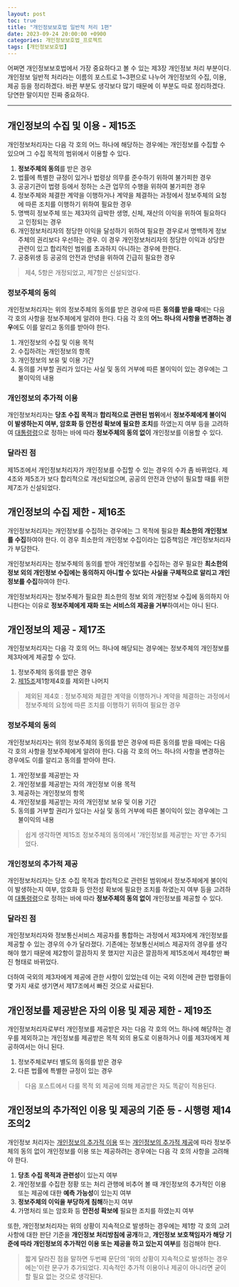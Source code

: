 ```yaml
---
layout: post
toc: true
title: "개인정보보호법 일반적 처리 1편"
date: 2023-09-24 20:00:00 +0900
categories: 개인정보보호법_프로젝트
tags: [개인정보보호법]
---
```

어쩌면 개인정보보호법에서 가장 중요하다고 볼 수 있는 제3장 개인정보 처리 부분이다. 개인정보 일반적 처리라는 이름의 포스트로 1~3편으로 나누어 개인정보의 수집, 이용, 제공 등을 정리하겠다. 바뀐 부분도 생각보다 많기 때문에 이 부분도 따로 정리하겠다. 당연한 말이지만 진짜 중요하다.

---

## 개인정보의 수집 및 이용 - 제15조

개인정보처리자는 다음 각 호의 어느 하나에 해당하는 경우에는 개인정보를 수집할 수 있으며 그 수집 목적의 범위에서 이용할 수 있다.

 1. **정보주체의 동의**를 받은 경우
 2. 법률에 특별한 규정이 있거나 법령상 의무를 준수하기 위하여 불가피한 경우
 3. 공공기관이 법령 등에서 정하는 소관 업무의 수행을 위하여 불가피한 경우
 4. 정보주체와 체결한 계약을 이행하거나 계약을 체결하는 과정에서 정보주체의 요청에 따른 조치를 이행하기 위하여 필요한 경우
 5. 명백히 정보주체 또는 제3자의 급박한 생명, 신체, 재산의 이익을 위하여 필요하다고 인정되는 경우
 6. 개인정보처리자의 정당한 이익을 달성하기 위하여 필요한 경우로서 명백하게 정보주체의 권리보다 우선하는 경우. 이 경우 개인정보처리자의 정당한 이익과 상당한 관련이 있고 합리적인 범위를 초과하지 아니하는 경우에 한한다.
 7. 공중위생 등 공공의 안전과 안녕을 위하여 긴급히 필요한 경우

 > 제4, 5항은 개정되었고, 제7항은 신설되었다.

### 정보주체의 동의

개인정보처리자는 위의 정보주체의 동의를 받은 경우에 따른 **동의를 받을 때**에는 다음 각 호의 사항을 정보주체에게 알려야 한다. 다음 각 호의 **어느 하나의 사항을 변경하는 경우**에도 이를 알리고 동의를 받아야 한다.

 1. 개인정보의 수집 및 이용 목적
 2. 수집하려는 개인정보의 항목
 3. 개인정보의 보유 및 이용 기간
 4. 동의를 거부할 권리가 있다는 사실 및 동의 거부에 따른 불이익이 있는 경우에는 그 불이익의 내용

### 개인정보의 추가적 이용

개인정보처리자는 **당초 수집 목적**과 **합리적으로 관련된 범위**에서 **정보주체에게 불이익이 발생하는지 여부, 암호화 등 안전성 확보에 필요한 조치**를 하였는지 여부 등을 고려하여 [대통령령](#개인정보의-추가적인-이용-및-제공의-기준-등---시행령-제14조의2)으로 정하는 바에 따라 **정보주체의 동의 없이** 개인정보를 이용할 수 있다.

### 달라진 점

제15조에서 개인정보처리자가 개인정보를 수집할 수 있는 경우의 수가 좀 바뀌었다. 제4조와 제5조가 보다 합리적으로 개선되었으며, 공공의 안전과 안녕이 필요할 때를 위한 제7조가 신설되었다.

## 개인정보의 수집 제한 - 제16조

개인정보처리자는 개인정보를 수집하는 경우에는 그 목적에 필요한 **최소한의 개인정보를 수집**하여야 한다. 이 경우 최소한의 개인정보 수집이라는 입증책임은 개인정보처리자가 부담한다.

개인정보처리자는 정보주체의 동의를 받아 개인정보를 수집하는 경우 필요한 **최소한의 정보 외의 개인정보 수집에는 동의하지 아니할 수 있다는 사실을 구체적으로 알리고 개인정보를 수집**하여야 한다.

개인정보처리자는 정보주체가 필요한 최소한의 정보 외의 개인정보 수집에 동의하지 아니한다는 이유로 **정보주체에게 재화 또는 서비스의 제공을 거부**하여서는 아니 된다.

## 개인정보의 제공 - 제17조

개인정보처리자는 다음 각 호의 어느 하나에 해당되는 경우에는 정보주체의 개인정보를 제3자에게 제공할 수 있다.

 1. 정보주체의 동의를 받은 경우
 2. [제15조](#개인정보의-수집-및-이용---제15조)제1항제4호를 제외한 나머지

 > 제외된 제4호 : 정보주체와 체결한 계약을 이행하거나 계약을 체결하는 과정에서 정보주체의 요청에 따른 조치를 이행하기 위하여 필요한 경우

### 정보주체의 동의

개인정보처리자는 위의 정보주체의 동의를 받은 경우에 따른 동의를 받을 때에는 다음 각 호의 사항을 정보주체에게 알려야 한다. 다음 각 호의 어느 하나의 사항을 변경하는 경우에도 이를 알리고 동의를 받아야 한다.

 1. 개인정보를 제공받는 자
 2. 개인정보를 제공받는 자의 개인정보 이용 목적
 3. 제공하는 개인정보의 항목
 4. 개인정보를 제공받는 자의 개인정보 보유 및 이용 기간
 5. 동의를 거부할 권리가 있다는 사실 및 동의 거부에 따른 불이익이 있는 경우에는 그 불이익의 내용

 > 쉽게 생각하면 제15조 정보주체의 동의에서 '개인정보를 제공받는 자'만 추가되었다.

### 개인정보의 추가적 제공

개인정보처리자는 당초 수집 목적과 합리적으로 관련된 범위에서 정보주체에게 불이익이 발생하는지 여부, 암호화 등 안전성 확보에 필요한 조치를 하였는지 여부 등을 고려하여 [대통령령](#개인정보의-추가적인-이용-및-제공의-기준-등---시행령-제14조의2)으로 정하는 바에 따라 **정보주체의 동의 없이** 개인정보를 제공할 수 있다.

### 달라진 점

개인정보처리자와 정보통신서비스 제공자를 통합하는 과정에서 제3자에게 개인정보를 제공할 수 있는 경우의 수가 달라졌다. 기존에는 정보통신서비스 제공자의 경우를 생각해야 했기 때문에 제2항이 깔끔하지 못 했지만 지금은 깔끔하게 제15조에서 제4항만 빠진 형태로 바뀌었다.

더하여 국외의 제3자에게 제공에 관한 사항이 있었는데 이는 국외 이전에 관한 법령들이 몇 가지 새로 생기면서 제17조에서 빠진 것으로 사료된다.

## 개인정보를 제공받은 자의 이용 및 제공 제한 - 제19조

개인정보처리자로부터 개인정보를 제공받은 자는 다음 각 호의 어느 하나에 해당하는 경우를 제외하고는 개인정보를 제공받은 목적 외의 용도로 이용하거나 이를 제3자에게 제공하여서는 아니 된다.

 1. 정보주체로부터 별도의 동의를 받은 경우
 2. 다른 법률에 특별한 규정이 있는 경우

 > 다음 포스트에서 다룰 목적 외 제공에 의해 제공받은 자도 똑같이 적용된다.

## 개인정보의 추가적인 이용 및 제공의 기준 등 - 시행령 제14조의2

개인정보 처리자는 [개인정보의 추가적 이용](#개인정보의-추가적-이용) 또는 [개인정보의 추가적 제공](#개인정보의-추가적-제공)에 따라 정보주체의 동의 없이 개인정보를 이용 또는 제공하려는 경우에는 다음 각 호의 사항을 고려해야 한다.

 1. **당초 수집 목적과 관련성**이 있는지 여부
 2. 개인정보를 수집한 정황 또는 처리 관행에 비추어 볼 때 개인정보의 추가적인 이용 또는 제공에 대한 **예측 가능성**이 있는지 여부
 3. **정보주체의 이익을 부당하게 침해**하는지 여부
 4. 가명처리 또는 암호화 등 **안전성 확보에** 필요한 조치를 하였는지 여부

또한, 개인정보처리자는 위의 상황이 지속적으로 발생하는 경우에는 제1항 각 호의 고려사항에 대한 판단 기준을 **개인정보 처리방침에 공개**하고, **개인정보 보호책임자가 해당 기준에 따라 개인정보의 추가적인 이용 또는 제공을 하고 있는지 여부**를 점검해야 한다.

 > 짧게 달라진 점을 말하면 두번째 문단의 '위의 상황이 지속적으로 발생하는 경우에는'이란 문구가 추가되었다. 지속적인 추가적 이용이나 제공이 아니라면 굳이 할 필요 없는 것으로 생각된다.

